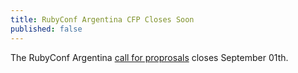 ```yaml
---
title: RubyConf Argentina CFP Closes Soon
published: false
---
```


The RubyConf Argentina [call for proprosals][cfp] closes September 01th.

[cfp]: LINK
